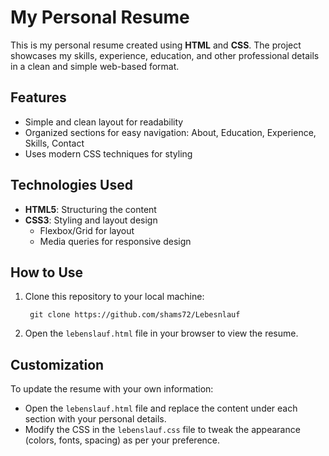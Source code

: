 # My Personal Resume

This is my personal resume created using **HTML** and **CSS**. The project showcases my skills, experience, education, and other professional details in a clean and simple web-based format.

## Features
- Simple and clean layout for readability
- Organized sections for easy navigation: About, Education, Experience, Skills, Contact
- Uses modern CSS techniques for styling

## Technologies Used

- **HTML5**: Structuring the content
- **CSS3**: Styling and layout design
  - Flexbox/Grid for layout
  - Media queries for responsive design

## How to Use

1. Clone this repository to your local machine:
    ```
     git clone https://github.com/shams72/Lebesnlauf
    ```

2. Open the `lebenslauf.html` file in your browser to view the resume.

## Customization

To update the resume with your own information:

- Open the `lebenslauf.html` file and replace the content under each section with your personal details.
- Modify the CSS in the `lebenslauf.css` file to tweak the appearance (colors, fonts, spacing) as per your preference.


